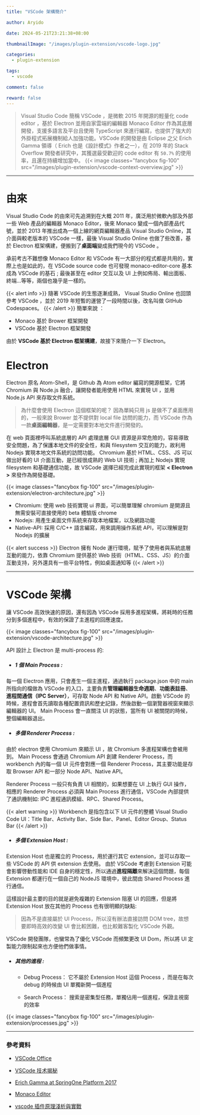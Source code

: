 ```yaml
---
title: "VSCode 架構簡介"

author: Aryido

date: 2024-05-21T23:21:38+08:00

thumbnailImage: "/images/plugin-extension/vscode-logo.jpg"

categories:
  - plugin-extension

tags:
  - vscode

comment: false

reward: false
---
```


<!--BODY-->

> Visual Studio Code 簡稱 VSCode ，是微軟 2015 年開源的輕量化 code editor ，基於 Electron 並用自家雲端的編輯器 Monaco Editor 作為其底層開發，支援多語言及平台且使用 TypeScript 來進行編寫，也提供了強大的外掛程式拓展機制給人加強功能。VSCode 的開發是由 Eclipse 之父 Erich Gamma 領導（ Erich 也是《設計模式》作者之一），在 2019 年的 Stack Overflow 開發者研究中，其獲選最受歡迎的 code editor 有 `50.7%` 的使用率，且還在持續增加當中。
> {{< image classes="fancybox fig-100" src="/images/plugin-extension/vscode-context-overview.jpg" >}}

<!--more-->

---

# 由來

Visual Studio Code 的由來可先追溯到在大概 2011 年，廣泛用於微軟內部及外部一些 Web 產品的編輯器 Monaco Editor，後來 Monaco 變成一個內部產品代號，並於 2013 年推出成為一個上線的網頁編輯器產品 Visual Studio Online，其介面與較老版本的 VSCode 一樣，最後 Visual Studio Online 也做了些改善，基於 Electron 框架構建，便搬到了**桌面端**變成我們現今的 VSCode 。

承前考古不難想像 Monaco Editor 和 VSCode 有一大部分的程式都是共用的，實際上也是如此的，在 VSCode source code 也可發現 monaco-editor-core 基本成為 VSCode 的基石 ; 最後甚至在 editor 交互以及 UI 上例如佈局、輸出面板、終端...等等，兩個也幾乎是一樣的。

{{< alert info >}}
隨著 VSCode 的生態逐漸成熟， Visual Studio Online 也回頭參考 VSCode ，並於 2019 年短暫的運營了一段時間以後，改名叫做 GitHub Codespaces。
{{< /alert >}}
簡單來說 ：

- Monaco 基於 Brower 框架開發
- VSCode 基於 Electron 框架開發

由於 **VSCode 基於 Electron 框架構建**，故接下來簡介一下 Electron。

# Electron

Electron 原名 Atom-Shell，是 Github 為 Atom editor 編寫的開源框架，它將 Chromium 與 Node.js 融合，讓開發者能用使用 HTML 來實現 UI ，並用 Node.js API 來存取文件系統。

> 為什麼會使用 Electron 這個框架的呢？ 因為單純只用 js 是做不了桌面應用的，一般來說 Brower 並不提供對 local file 訪問的能力，而 VSCode 作為一款**桌面編輯器**，是一定需要對本地文件進行開發的。

在 web 頁面裡呼叫系統底層的 API 處理底層 GUI 資源是非常危險的，容易導致安全問題，為了保護本地文件的安全性，和與 filesystem 交互的能力，故利用 Nodejs 實現本地文件系統的訪問功能。 Chromium 基於 HTML、CSS、JS 可以做出好看的 UI 介面互動，是已經很成熟的 Web UI 技術 ; 再加上 Nodejs 實現 filesystem 和基礎通信功能，故 VSCode 選擇已經完成此實現的框架 **< Electron >** 來發作為開發基礎。

{{< image classes="fancybox fig-100" src="/images/plugin-extension/electron-architecture.jpg" >}}

- Chromium: 使用 web 技術實現 ui 界面，可以簡單理解 chromium 是開源且無需安裝可直接使用的 beta 體驗版 chrome
- Nodejs: 用產生桌面文件系統來存取本地檔案，以及網路功能
- Native-API: 採用 C/C++ 語言編寫，用來調用操作系統 API，可以理解是對 Nodejs 的擴展

{{< alert success >}}
Electron 擁有 Node 運行環境，賦予了使用者與系統底層互動的能力，依靠 Chromium 提供基於 Web 技術（HTML、CSS、JS）的介面互動支持，另外還具有一些平台特性，例如桌面通知等
{{< /alert >}}

---

# VSCode 架構

讓 VSCode 高效快速的原因，還有因為 VSCode 採用多進程架構，將耗時的任務分到多個進程中，有效的保證了主進程的回應速度。

{{< image classes="fancybox fig-100" src="/images/plugin-extension/vscode-architecture.jpg" >}}

API 設計上 Electron 是 multi-process 的:

- ##### **1 個 Main Process** :

每一個 Electron 應用，只會產生一個主進程，通過執行 package.json 中的 main 所指向的檔做為 VSCode 的入口，主要負責**管理編輯器生命週期**、**功能表註冊**、**進程間通信（IPC Server）**，可存取 Node API 和 Native API。啟動 VSCode 的時候，進程會首先讀取各種配置資訊和歷史記錄，然後啟動一個瀏覽器視窗來顯示編輯器的 UI。 Main Process 會一直關注 UI 的狀態，當所有 UI 被關閉的時候，整個編輯器退出。

- ##### **多個 Renderer Process** :

由於 electron 使用 Chromium 來顯示 UI ，故 Chromium 多進程架構也會被用到。 Main Process 會通過 Chromium API 創建 Renderer Process，而 workbench 內的每一個 UI 元件會對應一個 Renderer Process，其主要功能是存取 Browser API 和一部分 Node API、Native API。

Renderer Process 一般只有負責 UI 相關的，如果想要在 UI 上執行 GUI 操作，相應的 Renderer Process 必須與 Main Process 進行通信，VSCode 內部提供了通訊機制如: IPC 進程通訊模組、RPC、Shared Process。

{{< alert warning >}}
Workbench 是指包含以下 UI 元件的整體 Visual Studio Code UI：Title Bar、Activity Bar、Side Bar、Panel、Editor Group、Status Bar
{{< /alert >}}

- ##### **多個 Extension Host** :

Extension Host 也是獨立的 Process，用於運行其它 extension，並可以存取一些 VSCode 的 API 供 extension 去使用。 由於 VSCode 考慮到 Extension 可能會影響啓動性能和 IDE 自身的穩定性，所以通過**進程隔離**來解決這個問題，每個 Extension 都運行在一個自己的 NodeJS 環境中，彼此間由 Shared Process 進行通信。

這樣設計最主要的目的就是避免複雜的 Extension 阻塞 UI 的回應，但是將 Extension Host 放在其他的 Process 也有很明顯的缺點:

> 因為不是直接屬於 UI Process，所以沒有辦法直接訪問 DOM tree，故想要即時高效的改變 UI 會比較困難，也比較難客製化 VSCode 外觀。

VSCode 開發團隊，也蠻常為了優化 VSCode 而頻繁更改 UI Dom，所以將 UI 定製能力限制起來也方便他們做事情。

- ##### **其他的進程** :

  - Debug Process： 它不屬於 Extension Host 這個 Process ，而是在每次 debug 的時候由 UI 單獨新開一個進程

  - Search Process： 搜索是密集型任務，單獨佔用一個進程，保證主視窗的效率

{{< image classes="fancybox fig-100" src="/images/plugin-extension/processes.jpg" >}}

---

### 參考資料

- [VSCode Office](https://code.visualstudio.com/docs)

- [VSCode 技术揭秘](https://juejin.cn/post/6844903981559316488)

- [Erich Gamma at SpringOne Platform 2017](https://www.youtube.com/watch?v=Vs3AGfeuNKU)

- [Monaco Editor](https://juejin.cn/post/7146457023415058468)

- [vscode 插件原理淺析與實戰](https://www.readfog.com/a/1669679579178045440)

